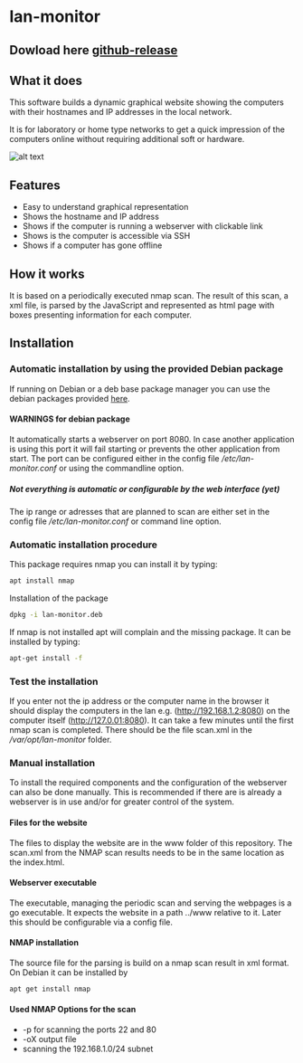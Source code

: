 # lan-monitor

## Dowload here [github-release](https://github.com/KruDex/lan-monitor/releases/latest)

## What it does

This software builds a dynamic graphical website showing the computers with their hostnames and IP addresses in the local network.

It is for laboratory or home type networks to get a quick impression of the computers online without requiring additional soft or hardware.

![alt text](www/doc/website_impression.png "Impression of the scan result as website")

## Features

- Easy to understand graphical representation
- Shows the hostname and IP address
- Shows if the computer is running a webserver with clickable link
- Shows is the computer is accessible via SSH
- Shows if a computer has gone offline

## How it works

It is based on a periodically executed nmap scan. The result of this scan, a xml file, is parsed by the JavaScript and represented as html page with boxes presenting information for each computer.

## Installation

### Automatic installation by using the provided Debian package

If running on Debian or a deb base package manager you can use the debian packages provided [here](https://github.com/KruDex/lan-monitor/releases/latest).

#### WARNINGS for debian package

It automatically starts a webserver on port 8080. In case another application is using this port it will fail starting or prevents the other application from start. The port can be configured either in the config file */etc/lan-monitor.conf* or using the commandline option.

##### Not everything is automatic or configurable by the web interface (yet)

The ip range or adresses that are planned to scan are either set in the config file  */etc/lan-monitor.conf* or command line option.

### Automatic installation procedure

This package requires nmap you can install it by typing:

```bash
apt install nmap
```

Installation of the package

```bash
dpkg -i lan-monitor.deb
```

If nmap is not installed apt will complain and the missing package. It can be installed by typing:

```bash
apt-get install -f
```

### Test the installation

If you enter not the ip address or the computer name in the browser it should display the computers in the lan e.g. (http://192.168.1.2:8080) on the computer itself (http://127.0.01:8080). It can take a few minutes until the first nmap scan is completed. There should be the file scan.xml in the */var/opt/lan-monitor* folder.

### Manual installation

To install the required components and the configuration of the webserver can also be done manually. This is recommended if there are is already a webserver is in use and/or for greater control of the system.

#### Files for the website

The files to display the website are in the www folder of this repository. The scan.xml from the NMAP scan results needs to be in the same location as the index.html.

#### Webserver executable

The executable, managing the periodic scan and serving the webpages is a go executable. It expects the website in a path ../www relative to it. Later this should be configurable via a config file.

#### NMAP installation

The source file for the parsing is build on a nmap scan result in xml format. On Debian it can be installed by

```bash
apt get install nmap
```

#### Used NMAP Options for the scan

- -p for scanning the ports 22 and 80
- -oX output file
- scanning the 192.168.1.0/24 subnet

